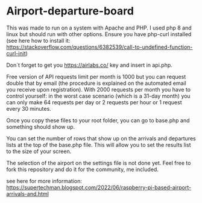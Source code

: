 # Airport-departure-board
This was made to run on a system with Apache and PHP. I used php 8 and linux but should run with other options. Ensure you have php-curl installed (see here how to install it: https://stackoverflow.com/questions/6382539/call-to-undefined-function-curl-init)

Don´t forget to get you https://airlabs.co/ key and insert in api.php.

Free version of API requests limit per month is 1000 but you can request double that by email (the procedure is explained on the automated email you receive upon registration). With 2000 requests per month you have to control yourself: in the worst case scenario (which is a 31-day month) you can only make 64 requests per day or 2 requests per hour or 1 request every 30 minutes.

Once you copy these files to your root folder, you can go to base.php and something should show up. 

You can set the number of rows that show up on the arrivals and departures lists at the top of the base.php file. This will allow you to set the results list to the size of your screen.

The selection of the airport on the settings file is not done yet. Feel free to fork this repository and do it for the community, me included.

see here for more information: https://supertechman.blogspot.com/2022/06/raspberry-pi-based-airport-arrivals-and.html
